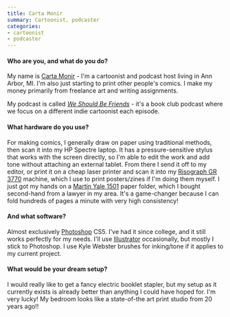 ```yaml
---
title: Carta Monir
summary: Cartoonist, podcaster
categories:
- cartoonist
- podcaster
---
```


#### Who are you, and what do you do?

My name is [Carta Monir](http://cartamonir.com/ "Carta's website.") - I'm a cartoonist and podcast host living in Ann Arbor, MI. I'm also just starting to print other people's comics. I make my money primarily from freelance art and writing assignments.

My podcast is called [_We Should Be Friends_](https://soundcloud.com/we-should-be-friends "Carta's podcast.") - it's a book club podcast where we focus on a different indie cartoonist each episode.

#### What hardware do you use?

For making comics, I generally draw on paper using traditional methods, then scan it into my HP Spectre laptop. It has a pressure-sensitive stylus that works with the screen directly, so I'm able to edit the work and add tone without attaching an external tablet. From there I send it off to my editor, or print it on a cheap laser printer and scan it into my [Risograph GR 3770][gr-3770] machine, which I use to print posters/zines if I'm doing them myself. I just got my hands on a [Martin Yale 1501][1501x] paper folder, which I bought second-hand from a lawyer in my area. It's a game-changer because I can fold hundreds of pages a minute with very high consistency!

#### And what software?

Almost exclusively [Photoshop][] CS5. I've had it since college, and it still works perfectly for my needs. I'll use [Illustrator][] occasionally, but mostly I stick to Photoshop. I use Kyle Webster brushes for inking/tone if it applies to my current project.

#### What would be your dream setup?

I would really like to get a fancy electric booklet stapler, but my setup as it currently exists is already better than anything I could have hoped for. I'm very lucky! My bedroom looks like a state-of-the art print studio from 20 years ago!!

[1501x]: https://martinyale.com/paper-handling-products/1501x-automatic-paper-folder/ "An automatic paper folder."
[gr-3770]: https://en.wikipedia.org/wiki/Risograph "A photocopier."
[illustrator]: https://www.adobe.com/products/illustrator.html "A vector graphics editor."
[photoshop]: https://www.adobe.com/products/photoshop.html "A bitmap image editor."
